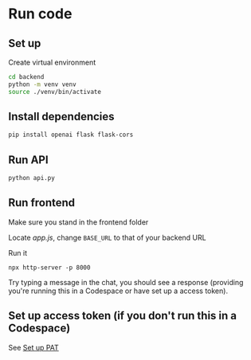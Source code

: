 # Run code



## Set up

Create virtual environment

```sh
cd backend
python -m venv venv
source ./venv/bin/activate
```

## Install dependencies

```sh
pip install openai flask flask-cors 
```

## Run API

```sh
python api.py
```

## Run frontend

Make sure you stand in the frontend folder

Locate *app.js*, change `BASE_URL` to that of your backend URL

Run it

```
npx http-server -p 8000
```

Try typing a message in the chat, you should see a response (providing you're running this in a Codespace or have set up a access token).

## Set up access token (if you don't run this in a Codespace)

See [Set up PAT](https://docs.github.com/en/authentication/keeping-your-account-and-data-secure/managing-your-personal-access-tokens)
